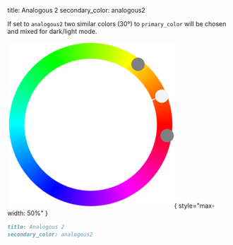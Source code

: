 title: Analogous 2
secondary_color: analogous2

If set to `analogous2` two similar colors (30°) to `primary_color` will be chosen and mixed for dark/light mode.

![](../../../img/sc_analogous.svg){ style="max-width: 50%" }

```markdown
title: Analogous 2
secondary_color: analogous2
```
